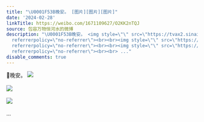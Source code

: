 ```yaml
---
title: "\U0001F53B晚安。 [图片][图片][图片]"
date: '2024-02-28'
linkTitle: https://weibo.com/1671109627/O2KK2nTQJ
source: 包容万物恒河水的微博
description: "\U0001F53B晚安。 <img style=\"\" src=\"https://tvax2.sinaimg.cn/large/639b1bfbgy1hn9oykc707j20qn09m41f.jpg\"
  referrerpolicy=\"no-referrer\"><br><br><img style=\"\" src=\"https://tvax4.sinaimg.cn/large/639b1bfbgy1hn9oylx9o8j20u00ywwr5.jpg\"
  referrerpolicy=\"no-referrer\"><br><br><img style=\"\" src=\"https://tvax4.sinaimg.cn/large/639b1bfbgy1hn9oyku3cwj2104289n08.jpg\"
  referrerpolicy=\"no-referrer\"><br><br> ..."
disable_comments: true
---
```

🔻晚安。 <img style="" src="https://tvax2.sinaimg.cn/large/639b1bfbgy1hn9oykc707j20qn09m41f.jpg" referrerpolicy="no-referrer"><br><br><img style="" src="https://tvax4.sinaimg.cn/large/639b1bfbgy1hn9oylx9o8j20u00ywwr5.jpg" referrerpolicy="no-referrer"><br><br><img style="" src="https://tvax4.sinaimg.cn/large/639b1bfbgy1hn9oyku3cwj2104289n08.jpg" referrerpolicy="no-referrer"><br><br> ...